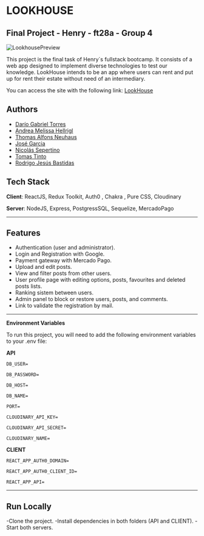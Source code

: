 # LOOKHOUSE
## Final Project - Henry - ft28a - Group 4

![LookhousePreview](https://user-images.githubusercontent.com/91290739/194177651-51420a99-d437-4207-8535-db34e9a2545e.PNG)

This project is the final task of Henry´s fullstack bootcamp. It consists of a web app designed to implement diverse technologies to test our knowledge.
LookHouse intends to be an app where users can rent and put up for rent their estate without need of an intermediary.

You can access the site with the following link: [LookHouse](https://look-house.vercel.app/)


## Authors
- [Darío Gabriel Torres](https://www.linkedin.com/in/dario-gabriel-torres-576a3561/)
- [Andrea Melissa Hellrigl](https://www.linkedin.com/in/melissa-hellrigl-908441134/)
- [Thomas Alfons Neuhaus](https://www.linkedin.com/in/thom-neuhaus-62899923b/)
- [José Garcia](https://www.linkedin.com/in/jose-garcia-025766241/)
- [Nicolás Sepertino](https://www.linkedin.com/in/nicolassepertino/)
- [Tomas Tinto](https://www.linkedin.com/in/tomas-tinto-320a85236/)
- [Rodrigo Jesús Bastidas](https://www.linkedin.com/in/rodrigo-jes%C3%BAs-bastidas-bastidas-61a89762/)

## Tech Stack
**Client**: ReactJS, Redux Toolkit, Auth0 , Chakra , Pure CSS, Cloudinary

**Server**: NodeJS, Express, PostgressSQL, Sequelize, MercadoPago

---

## Features
- Authentication (user and administrator).
- Login and Registration with Google.
- Payment gateway with Mercado Pago.
- Upload and edit posts.
- View and filter posts from other users.
- User profile page with editing options, posts, favourites and deleted posts lists.
- Ranking sistem between users.
- Admin panel to block or restore users, posts, and comments.
- Link to validate the registration by mail.

---

**Environment Variables**

To run this project, you will need to add the following environment variables to your .env file:

**API**

`DB_USER=`

`DB_PASSWORD=`

`DB_HOST=`

`DB_NAME=`

`PORT=`

`CLOUDINARY_API_KEY=`

`CLOUDINARY_API_SECRET=`

`CLOUDINARY_NAME=`


**CLIENT**

`REACT_APP_AUTH0_DOMAIN=`

`REACT_APP_AUTH0_CLIENT_ID=`

`REACT_APP_API=`

---

## Run Locally

-Clone the project.
-Install dependencies in both folders (API and CLIENT).
-Start both servers.
